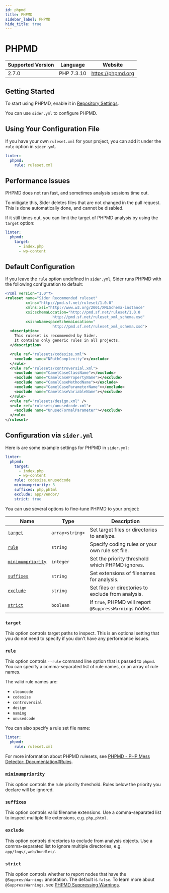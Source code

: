 ```yaml
---
id: phpmd
title: PHPMD
sidebar_label: PHPMD
hide_title: true
---
```


# PHPMD

| Supported Version | Language   | Website           |
| ----------------- | ---------- | ----------------- |
| 2.7.0             | PHP 7.3.10 | https://phpmd.org |

## Getting Started

To start using PHPMD, enable it in [Repository Settings](../../getting-started/repository-settings.md).

You can use `sider.yml` to configure PHPMD.

## Using Your Configuration File

If you have your own `ruleset.xml` for your project, you can add it under the `rule` option in `sider.yml`.

```yaml
linter:
  phpmd:
    rule: ruleset.xml
```

## Performance Issues

PHPMD does not run fast, and sometimes analysis sessions time out.

To mitigate this, Sider deletes files that are not changed in the pull request. This is done automatically done, and cannot be disabled.

If it still times out, you can limit the target of PHPMD analysis by using the `target` option:

```yaml
linter:
  phpmd:
    target:
      - index.php
      - wp-content
```

## Default Configuration

If you leave the `rule` option undefined in `sider.yml`, Sider runs PHPMD with the following configuration to default:

```xml
<?xml version="1.0"?>
<ruleset name="Sider Recommended ruleset"
         xmlns="http://pmd.sf.net/ruleset/1.0.0"
         xmlns:xsi="http://www.w3.org/2001/XMLSchema-instance"
         xsi:schemaLocation="http://pmd.sf.net/ruleset/1.0.0
                     http://pmd.sf.net/ruleset_xml_schema.xsd"
         xsi:noNamespaceSchemaLocation="
                     http://pmd.sf.net/ruleset_xml_schema.xsd">
  <description>
    This ruleset is recommended by Sider.
    It contains only generic rules in all projects.
  </description>

  <rule ref="rulesets/codesize.xml">
    <exclude name="NPathComplexity"></exclude>
  </rule>
  <rule ref="rulesets/controversial.xml">
    <exclude name="CamelCaseClassName"></exclude>
    <exclude name="CamelCasePropertyName"></exclude>
    <exclude name="CamelCaseMethodName"></exclude>
    <exclude name="CamelCaseParameterName"></exclude>
    <exclude name="CamelCaseVariableName"></exclude>
  </rule>
  <rule ref="rulesets/design.xml" />
  <rule ref="rulesets/unusedcode.xml">
    <exclude name="UnusedFormalParameter"></exclude>
  </rule>
</ruleset>
```

## Configuration via `sider.yml`

Here is are some example settings for PHPMD in `sider.yml`:

```yaml
linter:
  phpmd:
    target:
      - index.php
      - wp-content
    rule: codesize,unusedcode
    minimumpriority: 3
    suffixes: php,phtml
    exclude: app/Vendor/
    strict: true
```

You can use several options to fine-tune PHPMD to your project:

| Name                                  | Type            | Description                                             |
| ------------------------------------- | --------------- | ------------------------------------------------------- |
| [`target`](#target)                   | `array<string>` | Set target files or directories to analyze.             |
| [`rule`](#rule)                       | `string`        | Specify coding rules or your own rule set file.         |
| [`minimumpriority`](#minimumpriority) | `integer`       | Set the priority threshold which PHPMD ignores.         |
| [`suffixes`](#suffixes)               | `string`        | Set extensions of filenames for analysis.               |
| [`exclude`](#exclude)                 | `string`        | Set files or directories to exclude from analysis.      |
| [`strict`](#strict)                   | `boolean`       | If `true`, PHPMD will report `@SuppressWarnings` nodes. |

### `target`

This option controls target paths to inspect. This is an optional setting that you do not need to specify if you don't have any performance issues.

### `rule`

This option controls `--rule` command line option that is passed to `phpmd`. You can specify a comma-separated list of rule names, or an array of rule names.

The valid rule names are:

- `cleancode`
- `codesize`
- `controversial`
- `design`
- `naming`
- `unusedcode`

You can also specify a rule set file name:

```yaml
linter:
  phpmd:
    rule: ruleset.xml
```

For more information about PHPMD rulesets, see [PHPMD - PHP Mess Detector: Documentation\#Rules](https://phpmd.org/rules/index.html).

### `minimumpriority`

This option controls the rule priority threshold. Rules below the priority you declare will be ignored.

### `suffixes`

This option controls valid filename extensions. Use a comma-separated list to inspect multiple file extensions, e.g. `php,phtml`.

### `exclude`

This option controls directories to exclude from analysis objects. Use a comma-separated list to ignore multiple directories, e.g. `app/logs/,web/bundles/`.

### `strict`

This option controls whether to report nodes that have the `@SuppressWarnings` annotation. The default is `false`. To learn more about `@SuppressWarnings`, see [PHPMD Suppressing Warnings](https://phpmd.org/documentation/suppress-warnings.html).

